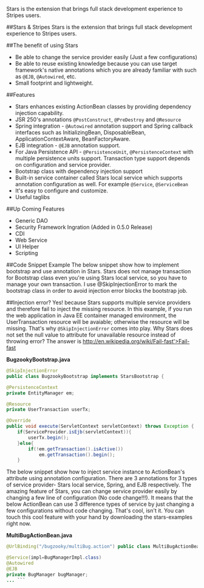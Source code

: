 Stars is the extension that brings full stack development experience to Stripes users.

##Stars & Stripes
Stars is the extension that brings full stack development experience to Stripes users.

##The benefit of using Stars
* Be able to change the service provider easily (Just a few configurations)
* Be able to reuse existing knowledge because you can use target framework's native annotations which you are already familiar with such as `@EJB`, `@Autowired`, etc.
* Small footprint and lightweight.

##Features
* Stars enhances existing ActionBean classes by providing dependency injection capability.
* JSR 250's annotations `@PostConstruct`, `@PreDestroy` and `@Resource`
* Spring integration - `@Autowired` annotation support and Spring callback interfaces such as InitializingBean, DisposableBean, ApplicationContextAware, BeanFactoryAware.
* EJB integration - `@EJB` annotation support.
* For Java Persistence API - `@PersistenceUnit`, `@PersistenceContext` with multiple persistence units support. Transaction type support depends on configuration and service provider.
* Bootstrap class with dependency injection support
* Built-in service container called Stars local service which supports annotation configuration as well. For example `@Service`, `@ServiceBean`
* It's easy to configure and customize.
* Useful taglibs

##Up Coming Features
* Generic DAO
* Security Framework Ingration (Added in 0.5.0 Release)
* CDI
* Web Service
* UI Helper
* Scripting

##Code Snippet Example
The below snippet show how to implement bootstrap and use annotation in Stars. Stars does not manage transaction for Bootstrap class even you're using Stars local service, so you have to manage your own transaction. I use @SkipInjectionError to mark the bootstrap class in order to avoid injection error blocks the bootstrap job.

##Injection error? 
Yes! because Stars supports multiple service providers and therefore fail to inject the missing resource. 
In this example, if you run the web application in Java EE container managed environment, the UserTransaction resource will be avaiable; otherwise the resource will be missing. That's why `@SkipInjectionError` comes into play.
Why Stars does not set the null value to attribute for unavailable resource instead of throwing error?
The answer is http://en.wikipedia.org/wiki/Fail-fast'>Fail-fast

**BugzookyBootstrap.java**
```java
@SkipInjectionError 
public class BugzookyBootstrap implements StarsBootstrap {

@PersistenceContext
private EntityManager em;

@Resource
private UserTransaction userTx;

@Override
public void execute(ServletContext servletContext) throws Exception {
    if(ServiceProvider.isEjb(servletContext)){
        userTx.begin();
    }else{
        if(!em.getTransaction().isActive()) 
            em.getTransaction().begin();
    }
```

The below snippet show how to inject service instance to ActionBean's attribute using annotation configuration. There are 3 annotations for 3 types of service provider- Stars local service, Spring, and EJB respectively. The amazing feature of Stars, you can change service provider easily by changing a few line of configuration (No code change!!!). It means that the below ActionBean can use 3 difference types of service by just changing a few configurations without code changing. That's cool, isn't it. You can touch this cool feature with your hand by downloading the stars-examples right now.

**MultiBugActionBean.java** 
```java
@UrlBinding("/bugzooky/multiBug.action") public class MultiBugActionBean extends BugzookyActionBean {

@Service(impl=BugManagerImpl.class)
@Autowired
@EJB
private BugManager bugManager;
... ```
